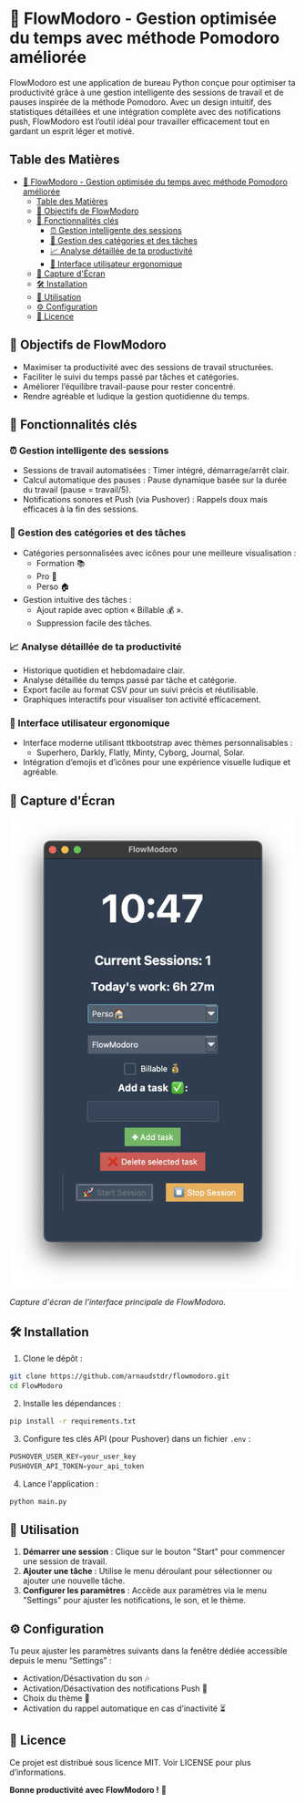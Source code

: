 # 🚀 FlowModoro - Gestion optimisée du temps avec méthode Pomodoro améliorée

FlowModoro est une application de bureau Python conçue pour optimiser ta productivité grâce à une gestion intelligente des sessions de travail et de pauses inspirée de la méthode Pomodoro. Avec un design intuitif, des statistiques détaillées et une intégration complète avec des notifications push, FlowModoro est l’outil idéal pour travailler efficacement tout en gardant un esprit léger et motivé.

## Table des Matières

- [🚀 FlowModoro - Gestion optimisée du temps avec méthode Pomodoro améliorée](#-flowmodoro---gestion-optimisée-du-temps-avec-méthode-pomodoro-améliorée)
  - [Table des Matières](#table-des-matières)
  - [🎯 Objectifs de FlowModoro](#-objectifs-de-flowmodoro)
  - [🌟 Fonctionnalités clés](#-fonctionnalités-clés)
    - [⏰ Gestion intelligente des sessions](#-gestion-intelligente-des-sessions)
    - [📂 Gestion des catégories et des tâches](#-gestion-des-catégories-et-des-tâches)
    - [📈 Analyse détaillée de ta productivité](#-analyse-détaillée-de-ta-productivité)
    - [🎨 Interface utilisateur ergonomique](#-interface-utilisateur-ergonomique)
  - [📸 Capture d'Écran](#-capture-décran)
  - [🛠️ Installation](#️-installation)
  - [📝 Utilisation](#-utilisation)
  - [⚙️ Configuration](#️-configuration)
  - [📝 Licence](#-licence)

## 🎯 Objectifs de FlowModoro

- Maximiser ta productivité avec des sessions de travail structurées.
- Faciliter le suivi du temps passé par tâches et catégories.
- Améliorer l’équilibre travail-pause pour rester concentré.
- Rendre agréable et ludique la gestion quotidienne du temps.

## 🌟 Fonctionnalités clés

### ⏰ Gestion intelligente des sessions
- Sessions de travail automatisées : Timer intégré, démarrage/arrêt clair.
- Calcul automatique des pauses : Pause dynamique basée sur la durée du travail (pause = travail/5).
- Notifications sonores et Push (via Pushover) : Rappels doux mais efficaces à la fin des sessions.

### 📂 Gestion des catégories et des tâches
- Catégories personnalisées avec icônes pour une meilleure visualisation :
  - Formation 📚
  - Pro 💼
  - Perso 🏠
- Gestion intuitive des tâches :
  - Ajout rapide avec option « Billable 💰 ».
  - Suppression facile des tâches.

### 📈 Analyse détaillée de ta productivité
- Historique quotidien et hebdomadaire clair.
- Analyse détaillée du temps passé par tâche et catégorie.
- Export facile au format CSV pour un suivi précis et réutilisable.
- Graphiques interactifs pour visualiser ton activité efficacement.

### 🎨 Interface utilisateur ergonomique
- Interface moderne utilisant ttkbootstrap avec thèmes personnalisables :
  - Superhero, Darkly, Flatly, Minty, Cyborg, Journal, Solar.
- Intégration d’emojis et d’icônes pour une expérience visuelle ludique et agréable.

## 📸 Capture d'Écran

![FlowModoro Interface](image.png)

*Capture d'écran de l'interface principale de FlowModoro.*

## 🛠️ Installation

1. Clone le dépôt :
```bash
git clone https://github.com/arnaudstdr/flowmodoro.git
cd FlowModoro
```

2. Installe les dépendances :
```bash
pip install -r requirements.txt
```

3. Configure tes clés API (pour Pushover) dans un fichier `.env` :
```python
PUSHOVER_USER_KEY=your_user_key
PUSHOVER_API_TOKEN=your_api_token
```
4. Lance l'application :
```bash
python main.py
```

## 📝 Utilisation
1. **Démarrer une session** : Clique sur le bouton "Start" pour commencer une session de travail.
2. **Ajouter une tâche** : Utilise le menu déroulant pour sélectionner ou ajouter une nouvelle tâche.
3. **Configurer les paramètres** : Accède aux paramètres via le menu "Settings" pour ajuster les notifications, le son, et le thème.

## ⚙️ Configuration
Tu peux ajuster les paramètres suivants dans la fenêtre dédiée accessible depuis le menu “Settings” :
- Activation/Désactivation du son 🎶
- Activation/Désactivation des notifications Push 📲
- Choix du thème 🎨
- Activation du rappel automatique en cas d’inactivité ⏳

## 📝 Licence
Ce projet est distribué sous licence MIT. Voir LICENSE pour plus d’informations.


**Bonne productivité avec FlowModoro !** 🚀